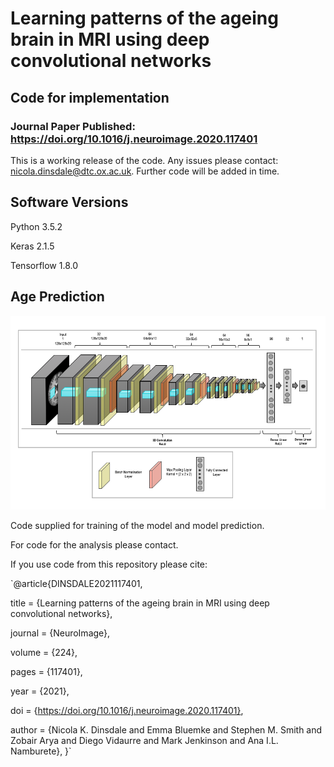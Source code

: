 # Learning patterns of the ageing brain in MRI using deep convolutional networks
## Code for implementation

### Journal Paper Published: https://doi.org/10.1016/j.neuroimage.2020.117401

This is a working release of the code. Any issues please contact: nicola.dinsdale@dtc.ox.ac.uk. Further code will be added in time. 

Software Versions 
-----------------
Python 3.5.2

Keras 2.1.5

Tensorflow 1.8.0

Age Prediction 
--------------
![GitHub Logo](/figures/network_architecture.png)

Code supplied for training of the model and model prediction. 

For code for the analysis please contact. 

If you use code from this repository please cite:

`@article{DINSDALE2021117401,

title = {Learning patterns of the ageing brain in MRI using deep convolutional networks},

journal = {NeuroImage},

volume = {224},

pages = {117401},

year = {2021},

doi = {https://doi.org/10.1016/j.neuroimage.2020.117401},

author = {Nicola K. Dinsdale and Emma Bluemke and Stephen M. Smith and Zobair Arya and Diego Vidaurre and Mark Jenkinson and Ana I.L. Namburete},
}`











